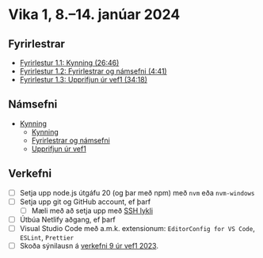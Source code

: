 # Vika 1, 8.–14. janúar 2024

## Fyrirlestrar

- [Fyrirlestur 1.1: Kynning (26:46)](https://youtu.be/C3YIFacLwUs)
- [Fyrirlestur 1.2: Fyrirlestrar og námsefni (4:41)](https://youtu.be/-ffpUBOjAHc)
- [Fyrirlestur 1.3: Upprifjun úr vef1 (34:18)](https://youtu.be/51jJOnJpnSc)

## Námsefni

- [Kynning](../namsefni/01.kynning/readme.md)
  - [Kynning](../namsefni/01.kynning/1.kynning.md)
  - [Fyrirlestrar og námsefni](../namsefni/01.kynning/2.namsefni.md)
  - [Upprifjun úr vef1](../namsefni/01.kynning/3.vef1.md)

## Verkefni

- [ ] Setja upp node.js útgáfu 20 (og þar með npm) með `nvm` eða `nvm-windows`
- [ ] Setja upp git og GitHub account, ef þarf
  - [ ] Mæli með að setja upp með [SSH lykli](https://docs.github.com/en/authentication/connecting-to-github-with-ssh)
- [ ] Útbúa Netlify aðgang, ef þarf
- [ ] Visual Studio Code með a.m.k. extensionum: `EditorConfig for VS Code`, `ESLint`, `Prettier`
- [ ] Skoða sýnilausn á [verkefni 9 úr vef1 2023](https://github.com/vefforritun/vef1-2023-v9-synilausn).
